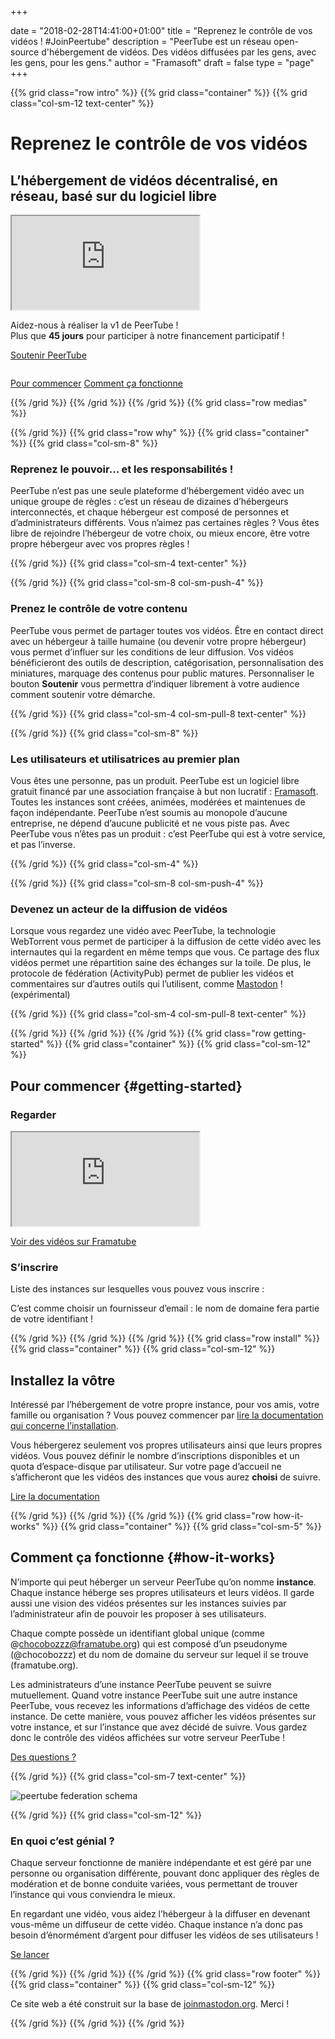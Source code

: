 +++

date = "2018-02-28T14:41:00+01:00"
title = "Reprenez le contrôle de vos vidéos ! #JoinPeertube"
description = "PeerTube est un réseau open-source d'hébergement de vidéos. Des vidéos diffusées par les gens, avec les gens, pour les gens."
author = "Framasoft"
draft = false
type = "page"
+++

{{% grid class="row intro" %}}
{{% grid class="container" %}}
{{% grid class="col-sm-12 text-center" %}}

# Reprenez le contrôle de vos vidéos
## L’hébergement de vidéos décentralisé, en réseau, basé sur du logiciel libre

<div class="col-md-6 well col-md-push-6">
  <div class="embed-responsive embed-responsive-16by9">
    <iframe class="embed-responsive-item" allowfullscreen
      src="https://framatube.org/videos/embed/9db9f3f1-9b54-44ed-9e91-461d262d2205"></iframe>
  </div>
  <p class="text-left">Aidez-nous à réaliser la v1 de PeerTube !<br>
  Plus que <b><span id="kkbbDays">45</span> jours</b> pour participer à notre financement participatif !</p>
  <p><a class="button" href="https://www.kisskissbankbank.com/en/projects/peertube-a-free-and-federated-video-platform">Soutenir PeerTube</a></p>
</div>
<div class="col-md-6 col-md-pull-6">
  <img src="/notebook.jpg" class="img-responsive" alt="" />
  <p><a href="#getting-started">Pour commencer</a> <a href="#how-it-works">Comment ça fonctionne</a></p>
</div>

{{% /grid %}}
{{% /grid %}}
{{% /grid %}}
{{% grid class="row medias" %}}

<!---
{{% grid class="container" %}}
{{% grid class="col-sm-12 text-center" %}}

### As seen on

- [![Le Figaro](/le_figaro_nb.png)](#media1)
- [![L’Humanité](/l_humanite_nb.png)](#media2)
- [![Libération](/liberation_nb.png)](#media3)
- [![NextInpact](/next_inpact_nb.png)](#media4)

{{% /grid %}}
{{% /grid %}}
-->

{{% /grid %}}
{{% grid class="row why" %}}
{{% grid class="container" %}}
{{% grid class="col-sm-8" %}}

### Reprenez le pouvoir&hellip; et les responsabilités&nbsp;!

PeerTube n’est pas une seule plateforme d’hébergement vidéo avec un unique groupe de règles&nbsp;:
c’est un réseau de dizaines d’hébergeurs interconnectés, et chaque hébergeur est composé de personnes et d’administrateurs différents.
Vous n’aimez pas certaines règles&nbsp;?
Vous êtes libre de rejoindre l’hébergeur de votre choix, ou mieux encore, être votre propre hébergeur avec vos propres règles&nbsp;!

{{% /grid %}}
{{% grid class="col-sm-4 text-center" %}}

<i class="fa fa-globe fa-5x" aria-hidden="true"></i>

{{% /grid %}}
{{% grid class="col-sm-8 col-sm-push-4" %}}

### Prenez le contrôle de votre contenu

PeerTube vous permet de partager toutes vos vidéos. Être en contact direct avec un hébergeur à taille humaine (ou devenir votre propre hébergeur) vous permet d’influer sur les conditions de leur diffusion.
Vos vidéos bénéficieront des outils de description, catégorisation, personnalisation des miniatures, marquage des contenus pour public matures.
Personnaliser le bouton **Soutenir** vous permettra d’indiquer librement à votre audience comment soutenir votre démarche.

{{% /grid %}}
{{% grid class="col-sm-4 col-sm-pull-8 text-center" %}}

<i class="fa fa-comment fa-5x" aria-hidden="true"></i>

{{% /grid %}}
{{% grid class="col-sm-8" %}}

### Les utilisateurs et utilisatrices au premier plan

Vous êtes une personne, pas un produit.
PeerTube est un logiciel libre gratuit financé par une association française à but non lucratif&nbsp;: [Framasoft](https://soutenir.framasoft.org/association).
Toutes les instances sont créées, animées, modérées et maintenues de façon indépendante.
PeerTube n’est soumis au monopole d’aucune entreprise, ne dépend d’aucune publicité et ne vous piste pas.
Avec PeerTube vous n’êtes pas un produit&nbsp;:
c’est PeerTube qui est à votre service, et pas l’inverse.

{{% /grid %}}
{{% grid class="col-sm-4" %}}

<i class="fa fa-group fa-5x" aria-hidden="true"></i>

{{% /grid %}}
{{% grid class="col-sm-8 col-sm-push-4" %}}

### Devenez un acteur de la diffusion de vidéos

Lorsque vous regardez une vidéo avec PeerTube, la technologie WebTorrent vous permet de participer à la diffusion de cette vidéo avec les internautes qui la regardent en même temps que vous.
Ce partage des flux vidéos permet une répartition saine des échanges sur la toile.
De plus, le protocole de fédération (ActivityPub) permet de publier les vidéos et commentaires sur d’autres outils qui l’utilisent, comme [Mastodon](https://joinmastodon.org)&nbsp;! (expérimental)

{{% /grid %}}
{{% grid class="col-sm-4 col-sm-pull-8 text-center" %}}

<i class="fa fa-fire fa-5x" aria-hidden="true"></i>

{{% /grid %}}
{{% /grid %}}
{{% /grid %}}
{{% grid class="row getting-started" %}}
{{% grid class="container" %}}
{{% grid class="col-sm-12" %}}

## Pour commencer {#getting-started}

### Regarder

<div class="embed-responsive embed-responsive-16by9">
  <iframe class="embed-responsive-item" src="https://framatube.org/videos/embed/0900bd2e-7306-4c39-b48b-2d0cd611742e" allowfullscreen></iframe>
</div>

[Voir des vidéos sur Framatube](https://framatube.org)

### S’inscrire

Liste des instances sur lesquelles vous pouvez vous inscrire&nbsp;:

<div id="instances-list" class="list-group"></div>

<div id="instances-list-error" class="alert alert-danger" style="display: none">Nous sommes désolés mais nous n’arrivons pas à récupérer la liste des instances. Merci de réessayer plus tard.</div>

<div class="alert alert-info">C’est comme choisir un fournisseur d’email&nbsp;: le nom de domaine fera partie de votre identifiant&nbsp;!</div>

{{% /grid %}}
{{% /grid %}}
{{% /grid %}}
{{% grid class="row install" %}}
{{% grid class="container" %}}
{{% grid class="col-sm-12" %}}

## Installez la vôtre

Intéressé par l’hébergement de votre propre instance, pour vos amis, votre famille ou organisation&nbsp;?
Vous pouvez commencer par [lire la documentation qui concerne l’installation](https://github.com/Chocobozzz/PeerTube/blob/develop/support/doc/production.md).

Vous hébergerez seulement vos propres utilisateurs ainsi que leurs propres vidéos.
Vous pouvez définir le nombre d’inscriptions disponibles et un quota d’espace-disque par utilisateur.
Sur votre page d’accueil ne s’afficheront que les vidéos des instances que vous aurez **choisi** de suivre.

<a href="https://github.com/Chocobozzz/PeerTube/#production" target="_blank">Lire la documentation</a>

{{% /grid %}}
{{% /grid %}}
{{% /grid %}}
{{% grid class="row how-it-works" %}}
{{% grid class="container" %}}
{{% grid class="col-sm-5" %}}

## Comment ça fonctionne {#how-it-works}

N’importe qui peut héberger un serveur PeerTube qu’on nomme **instance**.
Chaque instance héberge ses propres utilisateurs et leurs vidéos.
Il garde aussi une vision des vidéos présentes sur les instances suivies par l’administrateur afin de pouvoir les proposer à ses utilisateurs.

Chaque compte possède un identifiant global unique (comme @chocobozzz@framatube.org) qui est composé d’un pseudonyme (@chocobozzz) et du nom de domaine du serveur sur lequel il se trouve (framatube.org).

Les administrateurs d’une instance PeerTube peuvent se suivre mutuellement.
Quand votre instance PeerTube suit une autre instance PeerTube, vous recevez les informations d’affichage des vidéos de cette instance.
De cette manière, vous pouvez afficher les vidéos présentes sur votre instance, et sur l’instance que avez décidé de suivre.
Vous gardez donc le contrôle des vidéos affichées sur votre serveur PeerTube&nbsp;!

[Des questions&nbsp;?](/fr/faq/)

{{% /grid %}}
{{% grid class="col-sm-7 text-center" %}}

![peertube federation schema](/pt-p2p.png)

{{% /grid %}}
{{% grid class="col-sm-12" %}}

### En quoi c’est génial&nbsp;?

Chaque serveur fonctionne de manière indépendante et est géré par une personne ou organisation différente, pouvant donc appliquer des règles de modération et de bonne conduite variées, vous permettant de trouver l’instance qui vous conviendra le mieux.

En regardant une vidéo, vous aidez l’hébergeur à la diffuser en devenant vous-même un diffuseur de cette vidéo.
Chaque instance n’a donc pas besoin d’énormément d’argent pour diffuser les vidéos de ses utilisateurs&nbsp;!

[Se lancer](#getting-started)

{{% /grid %}}
{{% /grid %}}
{{% /grid %}}
{{% grid class="row footer" %}}
{{% grid class="container" %}}
{{% grid class="col-sm-12" %}}

Ce site web a été construit sur la base de <a href="https://joinmastodon.org" target="_blank">joinmastodon.org</a>. Merci&nbsp;!

{{% /grid %}}
{{% /grid %}}
{{% /grid %}}
<p>
